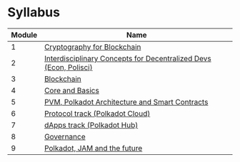 # Syllabus

| Module | Name                                                                                                         |
| ------ | ------------------------------------------------------------------------------------------------------------ |
| 1      | [Cryptography for Blockchain](./1-Cryptography/index.md)                                                     |
| 2      | [Interdisciplinary Concepts for Decentralized Devs (Econ, Polisci)](./2-Economics/index.md)                  |
| 3      | [Blockchain](./3-Blockchain/index.md)                                                                        |
| 4      | [Core and Basics](./4-Core_and_Basics/index.md)                                                              |
| 5      | [PVM, Polkadot Architecture and Smart Contracts](./5-PVM-Polkadot-Architecture-and-Smart-Contracts/index.md) |
| 6      | [Protocol track (Polkadot Cloud)](./6-Protocol_On-Chain/index.md)                                            |
| 7      | [dApps track (Polkadot Hub)](./7-dApps_Off-Chain/index.md)                                                   |
| 8      | [Governance](./8-Governance/index.md)                                                                        |
| 9      | [Polkadot, JAM and the future](./9-Polkadot/index.md)                                                        |
